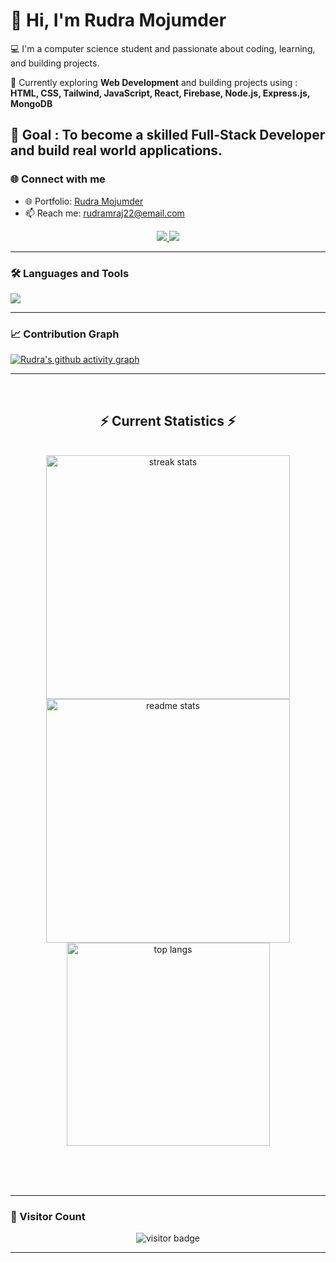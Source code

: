 # 👋 Hi, I'm Rudra Mojumder  

💻 I'm a computer science student and passionate about coding, learning, and building projects.  

🚀 Currently exploring **Web Development** and building projects using :  
**HTML, CSS, Tailwind, JavaScript, React, Firebase, Node.js, Express.js, MongoDB**  

🎯 Goal : To become a skilled **Full-Stack Developer** and build real world applications.
---

### 🌐 Connect with me  

- 🌐 Portfolio: [Rudra Mojumder](https://therudrabro.github.io/Portfolio/)
- 📫 Reach me: rudramraj22@email.com


<p align="center">
  <!-- LinkedIn -->
  <a href="https://www.linkedin.com/in/rudra-mojumder-05a053306/" target="_blank">
    <img src="https://img.shields.io/badge/LinkedIn-0A66C2?style=flat&logo=linkedin&logoColor=white" />
  </a>
  
  <!-- Gmail -->
  <a href="mailto:rudramraj22@gmail.com" target="_blank">
    <img src="https://img.shields.io/badge/Gmail-D14836?style=flat&logo=gmail&logoColor=white" />
  </a>
</p>


---

### 🛠️ Languages and Tools  

<p align="left">
  <img src="https://skillicons.dev/icons?i=html,css,tailwind,js,react,firebase,nodejs,express,mongodb" />
</p>

---


### 📈 Contribution Graph  

[![Rudra's github activity graph](https://github-readme-activity-graph.vercel.app/graph?username=TheRudraBro&theme=react-dark)](https://github.com/ashutosh00710/github-readme-activity-graph)

---

<br/>
  <h2 align="center">⚡ Current Statistics ⚡</h2>
<br>
<div align=center>
  <img width=390 src="https://streak-stats.demolab.com/?user=TheRudraBro&count_private=true&theme=react&border_radius=10" alt="streak stats"/>
  <img width=390 src="https://github-readme-stats.vercel.app/api?username=TheRudraBro&show_icons=true&theme=react&rank_icon=github&border_radius=10" alt="readme stats" />
  <img width=325 align="center" src="https://github-readme-stats.vercel.app/api/top-langs/?username=TheRudraBro&hide=HTML&langs_count=8&layout=compact&theme=react&border_radius=10&size_weight=0.5&count_weight=0.5&exclude_repo=github-readme-stats" alt="top langs" />
</div>

  <br/>

<br/><br/>

---

### 👀 Visitor Count  

<p align="center">
  <img src="https://komarev.com/ghpvc/?username=TheRudraBro&label=Visitors&color=0e75b6&style=flat" alt="visitor badge" />
</p>

---

